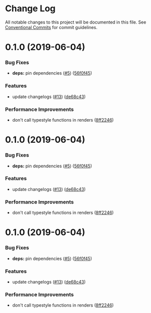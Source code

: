 # Change Log

All notable changes to this project will be documented in this file.
See [Conventional Commits](https://conventionalcommits.org) for commit guidelines.

# 0.1.0 (2019-06-04)


### Bug Fixes

* **deps:** pin dependencies ([#5](https://github.com/farism/love2dtest/issues/5)) ([56f0f45](https://github.com/farism/love2dtest/commit/56f0f45))


### Features

* update changelogs ([#13](https://github.com/farism/love2dtest/issues/13)) ([de68c43](https://github.com/farism/love2dtest/commit/de68c43))


### Performance Improvements

* don't call typestyle functions in renders ([8ff2246](https://github.com/farism/love2dtest/commit/8ff2246))





# 0.1.0 (2019-06-04)


### Bug Fixes

* **deps:** pin dependencies ([#5](https://github.com/farism/love2dtest/issues/5)) ([56f0f45](https://github.com/farism/love2dtest/commit/56f0f45))


### Features

* update changelogs ([#13](https://github.com/farism/love2dtest/issues/13)) ([de68c43](https://github.com/farism/love2dtest/commit/de68c43))


### Performance Improvements

* don't call typestyle functions in renders ([8ff2246](https://github.com/farism/love2dtest/commit/8ff2246))





# 0.1.0 (2019-06-04)


### Bug Fixes

* **deps:** pin dependencies ([#5](https://github.com/farism/love2dtest/issues/5)) ([56f0f45](https://github.com/farism/love2dtest/commit/56f0f45))


### Features

* update changelogs ([#13](https://github.com/farism/love2dtest/issues/13)) ([de68c43](https://github.com/farism/love2dtest/commit/de68c43))


### Performance Improvements

* don't call typestyle functions in renders ([8ff2246](https://github.com/farism/love2dtest/commit/8ff2246))
